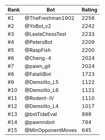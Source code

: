 Rank|Bot|Rating
---|---|---
#1|@TheFreshman1902|2256
#2|@YoBot_v2|2242
#3|@LeelaChessTest|2233
#4|@PetersBot|2209
#5|@RaspFish|2200
#6|@Cheng-4|2024
#7|@pawn_git|2024
#8|@FataliiBot|1723
#9|@Demolito_L5|1122
#10|@Demolito_L6|1121
#11|@Rodent-IV|1110
#12|@Demolito_L4|1017
#13|@botTideEval|898
#14|@pawnrobot|784
#15|@MinOpponentMoves|645
